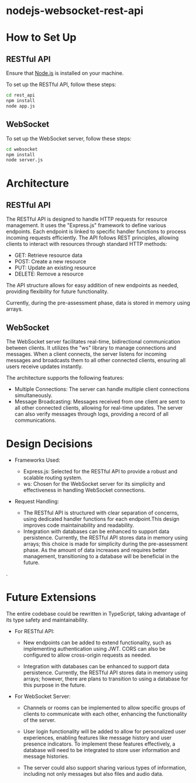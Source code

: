 # nodejs-websocket-rest-api

# How to Set Up

## RESTful API

Ensure that [Node.js](https://nodejs.org/) is installed on your machine.

To set up the RESTful API, follow these steps:

```bash
cd rest_api
npm install
node app.js
```

## WebSocket

To set up the WebSocket server, follow these steps:

```bash
cd websocket
npm install
node server.js
```

# Architecture

## RESTful API

The RESTful API is designed to handle HTTP requests for resource management. It uses the "Express.js" framework to
define various endpoints. Each endpoint is linked to specific handler functions to process incoming requests
efficiently. The API follows REST principles, allowing clients to interact with resources through standard HTTP methods:

- GET: Retrieve resource data
- POST: Create a new resource
- PUT: Update an existing resource
- DELETE: Remove a resource

The API structure allows for easy addition of new endpoints as needed, providing flexibility for future functionality.

Currently, during the pre-assessment phase, data is stored in memory using arrays.

## WebSocket

The WebSocket server facilitates real-time, bidirectional communication between clients. It utilizes the "ws" library to
manage connections and messages. When a client connects, the server listens for incoming messages and broadcasts them to
all other connected clients, ensuring all users receive updates instantly.

The architecture supports the following features:

- Multiple Connections: The server can handle multiple client connections simultaneously.
- Message Broadcasting: Messages received from one client are sent to all other connected clients, allowing for
  real-time updates. The server can also verify messages through logs, providing a record of all communications.

# Design Decisions

- Frameworks Used:

  - Express.js: Selected for the RESTful API to provide a robust and scalable routing system.
  - ws: Chosen for the WebSocket server for its simplicity and effectiveness in handling WebSocket connections.

- Request Handling:

  - The RESTful API is structured with clear separation of concerns, using dedicated handler functions for each
    endpoint.This design improves code maintainability and readability.
  - Integration with databases can be enhanced to support data persistence. Currently, the RESTful API stores data in
    memory using arrays; this choice is made for simplicity during the pre-assessment phase. As the amount of data
    increases and requires better management, transitioning to a database will be beneficial in the future.

.

# Future Extensions

The entire codebase could be rewritten in TypeScript, taking advantage of its type safety and maintainability.

- For RESTful API:

  - New endpoints can be added to extend functionality, such as implementing authentication using JWT. CORS can also be
    configured to allow cross-origin requests as needed.

  - Integration with databases can be enhanced to support data persistence. Currently, the RESTful API stores data in
    memory using arrays; however, there are plans to transition to using a database for this purpose in the future.

- For WebSocket Server:

  - Channels or rooms can be implemented to allow specific groups of clients to communicate with each other, enhancing
    the functionality of the server.

  - User login functionality will be added to allow for personalized user experiences, enabling features like message
    history and user presence indicators. To implement these features effectively, a database will need to be integrated
    to store user information and message histories.

  - The server could also support sharing various types of information, including not only messages but also files and
    audio data.
